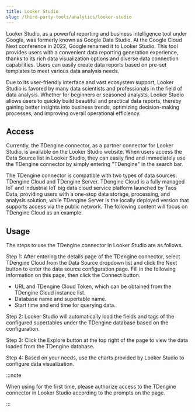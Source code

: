 ```yaml
---
title: Looker Studio
slug: /third-party-tools/analytics/looker-studio
---
```


Looker Studio, as a powerful reporting and business intelligence tool under Google, was formerly known as Google Data Studio. At the Google Cloud Next conference in 2022, Google renamed it to Looker Studio. This tool provides users with a convenient data reporting generation experience, thanks to its rich data visualization options and diverse data connection capabilities. Users can easily create data reports based on pre-set templates to meet various data analysis needs.

Due to its user-friendly interface and vast ecosystem support, Looker Studio is favored by many data scientists and professionals in the field of data analysis. Whether for beginners or seasoned analysts, Looker Studio allows users to quickly build beautiful and practical data reports, thereby gaining better insights into business trends, optimizing decision-making processes, and improving overall operational efficiency.

## Access

Currently, the TDengine connector, as a partner connector for Looker Studio, is available on the Looker Studio website. When users access the Data Source list in Looker Studio, they can easily find and immediately use the TDengine connector by simply entering "TDengine" in the search bar.

The TDengine connector is compatible with two types of data sources: TDengine Cloud and TDengine Server. TDengine Cloud is a fully managed IoT and industrial IoT big data cloud service platform launched by Taos Data, providing users with a one-stop data storage, processing, and analysis solution; while TDengine Server is the locally deployed version that supports access via the public network. The following content will focus on TDengine Cloud as an example.

## Usage

The steps to use the TDengine connector in Looker Studio are as follows.

Step 1: After entering the details page of the TDengine connector, select TDengine Cloud from the Data Source dropdown list and click the Next button to enter the data source configuration page. Fill in the following information on this page, then click the Connect button.

- URL and TDengine Cloud Token, which can be obtained from the TDengine Cloud instance list.
- Database name and supertable name.
- Start time and end time for querying data.

Step 2: Looker Studio will automatically load the fields and tags of the configured supertables under the TDengine database based on the configuration.

Step 3: Click the Explore button at the top right of the page to view the data loaded from the TDengine database.

Step 4: Based on your needs, use the charts provided by Looker Studio to configure data visualization.

:::note

When using for the first time, please authorize access to the TDengine connector in Looker Studio according to the prompts on the page.

:::
